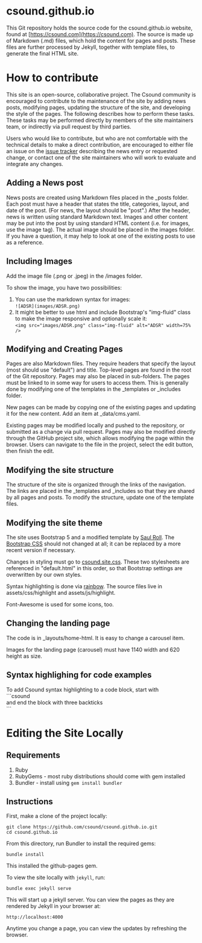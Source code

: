 # csound.github.io

This Git repository holds the source code for the csound.github.io website,
found at [https://csound.com](https://csound.com). The source is made
up of Markdown (.md) files, which hold the content for pages and posts.  These
files are further processed by Jekyll, together with template files, to
generate the final HTML site.  

# How to contribute 

This site is an open-source, collaborative project. The Csound community is
encouraged to contribute to the maintenance of the site by adding news posts,
modifying pages, updating the structure of the site, and developing the style
of the pages. The following describes how to perform these tasks.  These tasks
may be performed directly by members of the site maintainers team, or
indirectly via pull request by third parties. 

Users who would like to contribute, but who are not comfortable with the
technical details to make a direct contribution, are encouraged to either file
an issue on the [issue tracker](http://github.com/csound/csound.github.io/issues) 
describing the news entry or requested change, or contact one of the site
maintainers who will work to evaluate and integrate any changes. 

## Adding a News post 

News posts are created using Markdown files placed in the \_posts folder. Each
post must have a header that states the title, categories, layout, and date of
the post.  (For news, the layout should be "post".) After the header, news is
written using standard Markdown text.  Images and other content may be put into
the post by using standard HTML content (i.e. for images, use the image tag).
The actual image should be placed in the images folder. If you have a question,
it may help to look at one of the existing posts to use as a reference. 

## Including Images

Add the image file (.png or .jpeg) in the /images folder.

To show the image, you have two possibilities:

1. You can use the markdown syntax for images:  
	`![ADSR](images/ADSR.png)`  
2. It might be better to use html and include Bootstrap's "img-fluid" class to make the image responsive and optionally scale it:  
	`<img src="images/ADSR.png" class="img-fluid" alt="ADSR" width=75% />`

## Modifying and Creating Pages 

Pages are also Markdown files. They require headers that specify the layout
(most should use "default") and title.  Top-level pages are found in the root
of the Git repository. Pages may also be placed in sub-folders.  The pages must
be linked to in some way for users to access them.  This is generally done by
modifying one of the templates in the \_templates or \_includes folder. 

New pages can be made by copying one of the existing pages and updating it for
the new content.  Add an item at \_data/cms.yaml.

Existing pages may be modified locally and pushed to the
repository, or submitted as a change via pull request.  Pages may also be
modified directly through the GitHub project site, which allows modifying the
page within the browser. Users can navigate to the file in the project, select
the edit button, then finish the edit. 

## Modifying the site structure 

The structure of the site is organized through the links of the navigation.
The links are placed in the \_templates and \_includes so that they are shared
by all pages and posts. To modify the structure, update one of the template
files.  

## Modifying the site theme 

The site uses Bootstrap 5 and a modified template by [Saul Roll](https://github.com/soulroll/jekyll-bootstrap-5). The [Bootstrap CSS](assets/css/main/bootstrap.css) should not changed at all; it can be replaced by a more recent version if necessary.

Changes in styling must go to [csound.site.css](assets/css/main/csound-site.css). These two stylesheets are referenced in "default.html" in this order, so that Bootstrap settings are overwritten by our own styles.

Syntax highlighting is done via [rainbow](https://github.com/ccampbell/rainbow).  The source files live in assets/css/highlight and assets/js/highlight.

Font-Awesome is used for some icons, too.

## Changing the landing page

The code is in \_layouts/home-html. It is easy to change a carousel item.

Images for the landing page (carousel) must have 1140 width and 620 height as size.

## Syntax highlighing for code examples

To add Csound syntax highlighting to a code block, start with  
\`\`\`csound  
and end the block with three backticks  
\`\`\`


# Editing the Site Locally 

## Requirements

1. Ruby
2. RubyGems - most ruby distributions should come with gem installed
3. Bundler - install using `gem install bundler`

## Instructions

First, make a clone of the project locally: 

    git clone https://github.com/csound/csound.github.io.git
    cd csound.github.io

From this directory, run Bundler to install the required gems:
    
    bundle install

This installed the github-pages gem.

To view the site locally with `jekyll`, run:

    bundle exec jekyll serve

This will start up a jekyll server. You can view the pages as they are rendered by Jekyll in your browser at:

    http://localhost:4000
    
Anytime you change a page, you can view the updates by refreshing the browser.


